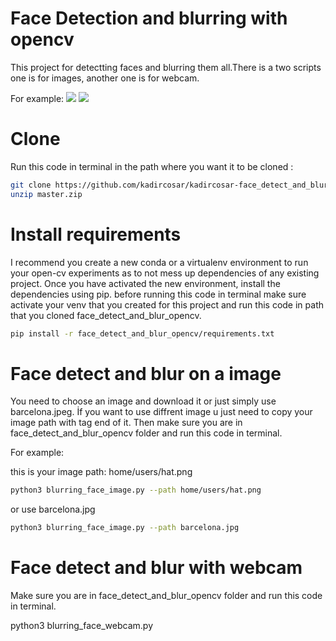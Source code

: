 # Face Detection and blurring with opencv

This project for detectting faces and blurring them all.There is a two scripts one is for images, another one is for webcam.

For example:
   <img  src=https://imgyukle.com/f/2022/02/06/ofy5w8.png></a>
   <img  src=https://imgyukle.com/f/2022/02/06/ofyxKn.png></a>
   
# Clone 
Run this code in terminal in the path  where you want it to be cloned :

```bash
git clone https://github.com/kadircosar/kadircosar-face_detect_and_blur_opencv/archive/refs/heads/master.zip
unzip master.zip
```

# Install requirements
I recommend you create a new conda or a virtualenv environment to run your open-cv experiments as to not mess up dependencies of any existing project. Once you have activated the new environment, install the dependencies using pip.
before running this code in terminal make sure activate your venv that you created for this project and run this code in path that you cloned face_detect_and_blur_opencv.
```bash
pip install -r face_detect_and_blur_opencv/requirements.txt
```

# Face detect and blur on a image 
You need to choose an image and download it or just simply use barcelona.jpeg.
İf you want to use diffrent image u just need to copy your image path with tag end of it.
Then make sure you are in face_detect_and_blur_opencv folder and run this code in terminal.

For example:

this is your image path: home/users/hat.png
```bash
python3 blurring_face_image.py --path home/users/hat.png
```
or use barcelona.jpg

```bash
python3 blurring_face_image.py --path barcelona.jpg
```
# Face detect and blur with webcam
 Make sure you are in face_detect_and_blur_opencv folder and run this code in terminal.

python3 blurring_face_webcam.py

